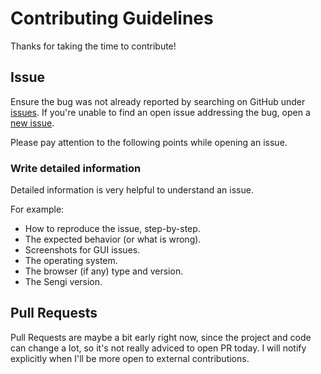 # Contributing Guidelines

Thanks for taking the time to contribute!

## Issue
Ensure the bug was not already reported by searching on GitHub under [issues](https://github.com/NicolasConstant/sengi/issues). If you're unable to find an open issue addressing the bug, open a [new issue](https://github.com/NicolasConstant/sengi/issues/new).

Please pay attention to the following points while opening an issue.

### Write detailed information
Detailed information is very helpful to understand an issue.

For example:
* How to reproduce the issue, step-by-step.
* The expected behavior (or what is wrong).
* Screenshots for GUI issues.
* The operating system.
* The browser (if any) type and version.
* The Sengi version.


## Pull Requests
Pull Requests are maybe a bit early right now, since the project and code can change a lot, so it's not really adviced to open PR today. 
I will notify explicitly when I'll be more open to external contributions. 
